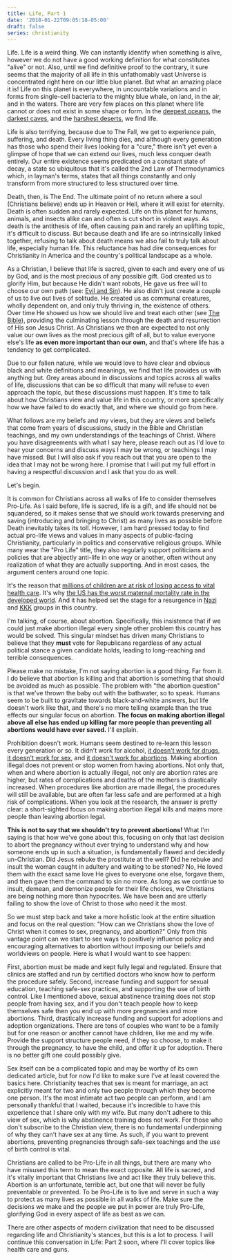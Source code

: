 ```yaml
---
title: Life, Part 1
date: '2018-01-22T09:05:18-05:00'
draft: false
series: christianity
---
```


Life. Life is a weird thing. We can instantly identify when something is alive, however we do not have a good working definition for what constitutes "alive" or not. Also, until we find definitive proof to the contrary, it sure seems that the majority of all life in this unfathomably vast Universe is concentrated right here on our little blue planet. But what an amazing place it is! Life on this planet is everywhere, in uncountable variations and in forms from single-cell bacteria to the mighty blue whale, on land, in the air, and in the waters. There are very few places on this planet where life cannot or does not exist in some shape or form. In the [deepest oceans](https://blogs.scientificamerican.com/artful-amoeba/what-lives-at-the-bottom-of-the-mariana-trench-more-than-you-might-think/), the [darkest caves](https://ideas.ted.com/deep-in-an-ancient-cave-an-unexpected-form-of-life/), and the [harshest deserts](http://www.bbc.com/future/story/20140303-last-place-on-earth-without-life), we find life.

Life is also terrifying, because due to The Fall, we get to experience pain, suffering, and death. Every living thing dies, and although every generation has those who spend their lives looking for a "cure," there isn't yet even a glimpse of hope that we can extend our lives, much less conquer death entirely. Our entire existence seems predicated on a constant state of decay, a state so ubiquitous that it's called the 2nd Law of Thermodynamics which, in layman's terms, states that all things constantly and only transform from more structured to less structured over time.

Death, then, is The End. The ultimate point of no return where a soul (Christians believe) ends up in Heaven or Hell, where it will exist for eternity. Death is often sudden and rarely expected. Life on this planet for humans, animals, and insects alike can and often is cut short in violent ways. As death is the antithesis of life, often causing pain and rarely an uplifting topic, it's difficult to discuss. But because death and life are so intrinsically linked together, refusing to talk about death means we also fail to truly talk about life, especially human life. This reluctance has had dire consequences for Christianity in America and the country's political landscape as a whole.

As a Christian, I believe that life is sacred, given to each and every one of us by God, and is the most precious of any possible gift. God created us to glorify Him, but because He didn't want robots, He gave us free will to choose our own path (see: [Evil and Sin](/articles/archives/2017/03/01/evil-and-sin)). He also didn't just create a couple of us to live out lives of solitude. He created us as communal creatures, wholly dependent on, and only truly thriving in, the existence of others. Over time He showed us how we should live and treat each other (see [The Bible](/articles/archives/2017/05/02/the-bible)), providing the culminating lesson through the death and resurrection of His son Jesus Christ. As Christians we then are expected to not only value our own lives as the most precious gift of all, but to value everyone else's life **as even more important than our own,** and that's where life has a tendency to get complicated.

Due to our fallen nature, while we would love to have clear and obvious black and white definitions and meanings, we find that life provides us with anything but. Grey areas abound in discussions and topics across all walks of life, discussions that can be so difficult that many will refuse to even approach the topic, but these discussions must happen. It's time to talk about how Christians view and value life in this country, or more specifically how we have failed to do exactly that, and where we should go from here.

What follows are my beliefs and my views, but they are views and beliefs that come from years of discussions, study in the Bible and Christian teachings, and my own understandings of the teachings of Christ. Where you have disagreements with what I say here, please reach out as I'd love to hear your concerns and discuss ways I may be wrong, or teachings I may have missed. But I will also ask if you reach out that you are open to the idea that I may not be wrong here. I promise that I will put my full effort in having a respectful discussion and I ask that you do as well.

Let's begin.

It is common for Christians across all walks of life to consider themselves Pro-Life. As I said before, life is sacred, life is a gift, and life should not be squandered, so it makes sense that we should work towards preserving and saving (introducing and bringing to Christ) as many lives as possible before Death inevitably takes its toll. However, I am hard pressed today to find actual pro-life views and values in many aspects of public-facing Christianity, particularly in politics and conservative religious groups. While many wear the "Pro Life" title, they also regularly support politicians and policies that are abjectly anti-life in one way or another, often without any realization of what they are actually supporting. And in most cases, the argument centers around one topic.

It's the reason that [millions of children are at risk of losing access to vital health care](https://www.theatlantic.com/politics/archive/2017/11/the-threat-to-childrens-health-insurance/546662/?utm_source=nl-atlantic-daily-112217&silverid=MzIxODYxNzA0MDI1S0). It's why [the US has the worst maternal mortality rate in the developed world](https://www.npr.org/2017/05/12/528098789/u-s-has-the-worst-rate-of-maternal-deaths-in-the-developed-world). And it has helped set the stage for a resurgence in [Nazi](http://time.com/charlottesville-white-nationalist-rally-clashes/) and [KKK](http://www.newsweek.com/kkk-leader-david-duke-tweets-thank-god-trump-thats-why-we-love-him-726023) groups in this country.

I'm talking, of course, about abortion. Specifically, this insistence that if we could just make abortion illegal every single other problem this country has would be solved. This singular mindset has driven many Christians to believe that they **must** vote for Republicans regardless of any actual political stance a given candidate holds, leading to long-reaching and terrible consequences.

Please make no mistake, I'm not saying abortion is a good thing. Far from it. I do believe that abortion is killing and that abortion is something that should be avoided as much as possible. The problem with "the abortion question" is that we've thrown the baby out with the bathwater, so to speak. Humans seem to be built to gravitate towards black-and-white answers, but life doesn't work like that, and there's no more telling example than the true effects our singular focus on abortion. **The focus on making abortion illegal above all else has ended up killing far more people than preventing all abortions would have ever saved.** I'll explain.

Prohibition doesn't work. Humans seem destined to re-learn this lesson every generation or so. It didn't work for alcohol, [it doesn't work for drugs](https://www.theguardian.com/global-development-professionals-network/2016/apr/18/the-war-on-drugs-has-failed-time-to-stop-fighting-and-start-thinking), [it doesn't work for sex](https://www.washingtonpost.com/news/posteverything/wp/2017/08/21/abstinence-only-education-doesnt-work-were-still-funding-it/?utm_term=.7298ef4357df), and [it doesn't work for abortions](https://www.guttmacher.org/fact-sheet/induced-abortion-worldwide). Making abortion illegal does not prevent or stop women from having abortions. Not only that, when and where abortion is actually illegal, not only are abortion rates are higher, but rates of complications and deaths of the mothers is drastically increased. When procedures like abortion are made illegal, the procedures will still be available, but are often far less safe and are performed at a high risk of complications. When you look at the research, the answer is pretty clear: a short-sighted focus on making abortion illegal kills and maims more people than leaving abortion legal. 

**This is not to say that we shouldn't try to prevent abortions!** What I'm saying is that how we've gone about this, focusing on only that last decision to abort the pregnancy without ever trying to understand why and how someone ends up in such a situation, is fundamentally flawed and decidedly un-Christian. Did Jesus rebuke the prostitute at the well? Did he rebuke and insult the woman caught in adultery and waiting to be stoned? No, He loved them with the exact same love He gives to everyone one else, forgave them, and then gave them the command to sin no more. As long as we continue to insult, demean, and demonize people for their life choices, we Christians are being nothing more than hypocrites. We have been and are utterly failing to show the love of Christ to those who need it the most.

So we must step back and take a more holistic look at the entire situation and focus on the real question: "How can we Christians show the love of Christ when it comes to sex, pregnancy, and abortion?" Only from this vantage point can we start to see ways to positively influence policy and encouraging alternatives to abortion without imposing our beliefs and worldviews on people. Here is what I would want to see happen:

First, abortion must be made and kept fully legal and regulated. Ensure that clinics are staffed and run by certified doctors who know how to perform the procedure safely. Second, increase funding and support for sexual education, teaching safe-sex practices, and supporting the use of birth control. Like I mentioned above, sexual abstinence training does not stop people from having sex, and if you don't teach people how to keep themselves safe then you end up with more pregnancies and more abortions. Third, drastically increase funding and support for adoptions and adoption organizations. There are tons of couples who want to be a family but for one reason or another cannot have children, like me and my wife. Provide the support structure people need, if they so choose, to make it through the pregnancy, to have the child, and offer it up for adoption. There is no better gift one could possibly give.

Sex itself can be a complicated topic and may be worthy of its own dedicated article, but for now I'd like to make sure I've at least covered the basics here. Christianity teaches that sex is meant for marriage, an act explicitly meant for two and only two people through which they become one person. It's the most intimate act two people can perform, and I am personally thankful that I waited, because it's incredible to have this experience that I share only with my wife. But many don't adhere to this view of sex, which is why abstinence training does not work. For those who don't subscribe to the Christian view, there is no fundamental underpinning of why they can't have sex at any time. As such, if you want to prevent abortions, preventing pregnancies through safe-sex teachings and the use of birth control is vital.

Christians are called to be Pro-Life in all things, but there are many who have misused this term to mean the exact opposite. All life is sacred, and it's vitally important that Christians live and act like they truly believe this. Abortion is an unfortunate, terrible act, but one that will never be fully preventable or prevented. To be Pro-Life is to live and serve in such a way to protect as many lives as possible in all walks of life. Make sure the decisions we make and the people we put in power are truly Pro-Life, glorifying God in every aspect of life as best as we can.

There are other aspects of modern civilization that need to be discussed regarding life and Christianity's stances, but this is a lot to process. I will continue this conversation in Life: Part 2 soon, where I'll cover topics like health care and guns.
